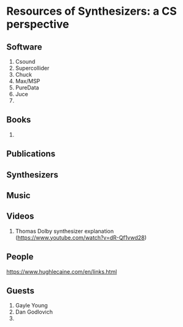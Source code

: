 # Resources of Synthesizers: a CS perspective

## Software 

1. Csound 
2. Supercollider
3. Chuck 
4. Max/MSP 
5. PureData 
6. Juce 
7. 


## Books 

1. 

## Publications 

## Synthesizers 

## Music 

## Videos 
  1. Thomas Dolby synthesizer explanation (https://www.youtube.com/watch?v=dR-Qf1vwd28)


## People 

https://www.hughlecaine.com/en/links.html


## Guests 

1. Gayle Young 
2. Dan Godlovich 
3. 
